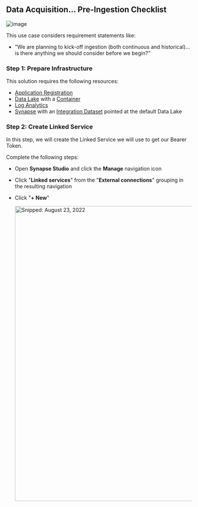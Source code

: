 ## Data Acquisition... Pre-Ingestion Checklist

![image](https://user-images.githubusercontent.com/44923999/186208783-6c8db61d-01ea-4d5a-9a39-ac02458ec463.png)

This use case considers requirement statements like:
* "We are planning to kick-off ingestion (both continuous and historical)... is there anything we should consider before we begin?"

### Step 1: Prepare Infrastructure
This solution requires the following resources:

* [Application Registration](Infrastructure_ApplicationRegistration.md)
* [Data Lake](Infrastructure_DataLake.md) with a [Container](Infrastructure_DataLake_Container.md)
* [Log Analytics](Infrastructure_LogAnalytics.md)
* [Synapse](Infrastructure_Synapse.md) with an [Integration Dataset](Infrastructure_Synapse_Dataset.md) pointed at the default Data Lake

### Step 2: Create Linked Service
In this step, we will create the Linked Service we will use to get our Bearer Token.

Complete the following steps:

* Open **Synapse Studio** and click the **Manage** navigation icon
* Click "**Linked services**" from the "**External connections**" grouping in the resulting navigation
* Click "**+ New**"

  <img src="https://user-images.githubusercontent.com/44923999/186210475-7a993950-f5ba-4775-bb55-0dcb165a57a2.png" width="800" title="Snipped: August 23, 2022" />
